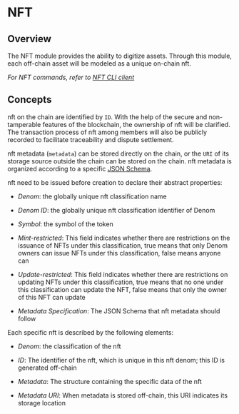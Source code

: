 # NFT

## Overview

The NFT module provides the ability to digitize assets. Through this module, each off-chain asset will be modeled as a unique on-chain nft.

_For NFT commands, refer to [NFT CLI client](../cli-client/nft.md)_

## Concepts

nft on the chain are identified by `ID`. With the help of the secure and non-tamperable features of the blockchain, the ownership of nft will be clarified. The transaction process of nft among members will also be publicly recorded to facilitate traceability and dispute settlement.

nft metadata (`metadata`) can be stored directly on the chain, or the `URI` of its storage source outside the chain can be stored on the chain. nft metadata is organized according to a specific [JSON Schema](https://JSON-Schema.org/).

nft need to be issued before creation to declare their abstract properties:

- _Denom_: the globally unique nft classification name

- _Denom ID_: the globally unique nft classification identifier of Denom

- _Symbol_: the symbol of the token

- _Mint-restricted_: This field indicates whether there are restrictions on the issuance of NFTs under this classification, true means that only Denom owners can issue NFTs under this classification, false means anyone can

- _Update-restricted_: This field indicates whether there are restrictions on updating NFTs under this classification, true means that no one under this classification can update the NFT, false means that only the owner of this NFT can update

- _Metadata Specification_: The JSON Schema that nft metadata should follow

Each specific nft is described by the following elements:

- _Denom_: the classification of the nft

- _ID_: The identifier of the nft, which is unique in this nft denom; this ID is generated off-chain

- _Metadata_: The structure containing the specific data of the nft

- _Metadata URI_: When metadata is stored off-chain, this URI indicates its storage location

